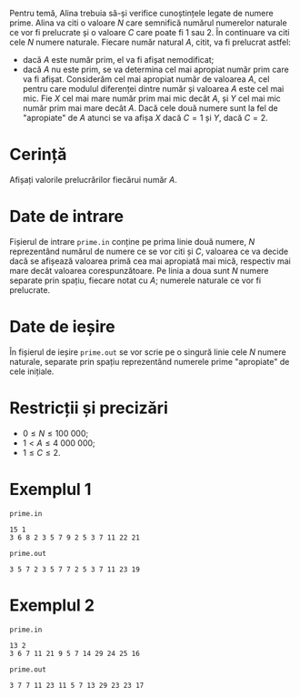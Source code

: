 Pentru temă, Alina trebuia să-și verifice cunoștințele legate de numere prime. Alina va citi o valoare $N$ care semnifică numărul numerelor naturale ce vor fi prelucrate și o valoare $C$ care poate fi $1$ sau $2$. În continuare va citi cele $N$ numere naturale. Fiecare număr natural $A$, citit, va fi prelucrat astfel:

* dacă $A$ este număr prim, el va fi afișat nemodificat;
* dacă $A$ nu este prim, se va determina cel mai apropiat număr prim care va fi afișat. Considerăm cel mai apropiat număr de valoarea $A$, cel pentru care modulul diferenței dintre număr și valoarea $A$ este cel mai mic. Fie $X$ cel mai mare număr prim mai mic decât $A$, și $Y$ cel mai mic număr prim mai mare decât $A$. Dacă cele două numere sunt la fel de "apropiate" de $A$ atunci se va afișa $X$ dacă $C=1$ și $Y$, dacă $C=2$.

# Cerință

Afișați valorile prelucrărilor fiecărui număr $A$.

# Date de intrare

Fișierul de intrare `prime.in` conține pe prima linie două numere, $N$ reprezentând numărul de numere ce se vor citi și $C$, valoarea ce va decide dacă se afișează valoarea primă cea mai apropiată mai mică, respectiv mai mare decât valoarea corespunzătoare. Pe linia a doua sunt $N$ numere separate prin spațiu, fiecare notat cu $A$; numerele naturale ce vor fi prelucrate.

# Date de ieșire

În fișierul de ieșire `prime.out` se vor scrie pe o singură linie cele $N$ numere naturale, separate prin spațiu reprezentând numerele prime "apropiate" de cele inițiale.

# Restricții și precizări

* $0 \leq N \leq 100 \ 000$;
* $1 < A \leq 4 \ 000 \ 000$;
* $1 \leq C \leq 2$.

# Exemplul 1

`prime.in`
```
15 1
3 6 8 2 3 5 7 9 2 5 3 7 11 22 21
```

`prime.out`
```
3 5 7 2 3 5 7 7 2 5 3 7 11 23 19
```

# Exemplul 2


`prime.in`
```
13 2
3 6 7 11 21 9 5 7 14 29 24 25 16
```

`prime.out`
```
3 7 7 11 23 11 5 7 13 29 23 23 17
```

